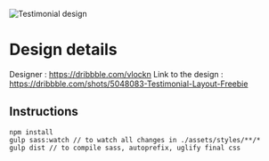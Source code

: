 ![Testimonial design](screenshot.png)

# Design details
  Designer : https://dribbble.com/vlockn
  Link to the design : https://dribbble.com/shots/5048083-Testimonial-Layout-Freebie  
  
## Instructions
```
npm install
gulp sass:watch // to watch all changes in ./assets/styles/**/*
gulp dist // to compile sass, autoprefix, uglify final css
```
